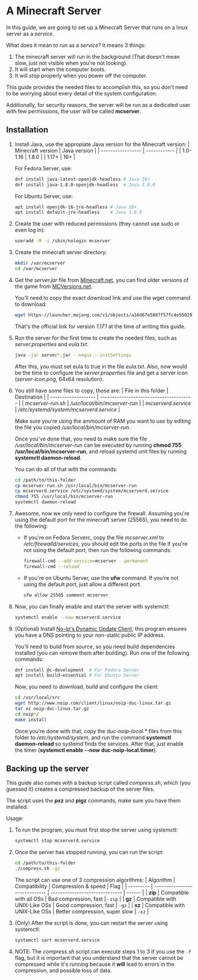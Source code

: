 # A Minecraft Server
In this guide, we are going to set up a Minecraft Server that runs on a linux server as a *service*.

<!-- Author: Nicolás Castellán (cnicolas.developer@gmail.com) -->
<!-- Creative Commons Attribution 4.0 International License   -->
<!-- SPDX License Identifier: CC-BY-4.0                       -->

What does it mean to run as a *service*? It means 3 things:
1. The minecraft server will run in the background (That doesn't mean slow, just not visible when
	you're not looking).
2. It will start when the computer boots.
3. It will stop properly when you power off the computer.

This guide provides the needed files to accomplish this, so you don't need to be worrying about
every detail of the system configuration.

Additionally, for security reasons, the server will be run as a dedicated user with few permissions,
the user will be called **mcserver**.

## Installation
1. Install Java, use the appropiate Java version for the Minecraft version:
	| Minecraft version | Java version |
	| ----------------- | ------------ |
	| 1.0-1.16          | 1.8.0        |
	| 1.17+             | 16+          |

	For Fedora Server, use:
	```bash
	dnf install java-latest-openjdk-headless # Java 16+
	dnf install java-1.8.0-openjdk-headless  # Java 1.8.0
	```
	
	For Ubuntu Server, use:
	```bash
	apt install openjdk-16-jre-headless # Java 16+
	apt install default-jre-headless    # Java 1.8.0
	```

2. Create the user with reduced permissions (they cannot use sudo or even log in):
	```bash
	useradd -M -s /sbin/nologin mcserver
	```

3. Create the minecraft server directory:
	```bash
	mkdir /var/mcserver
	cd /var/mcserver
	```
	
4. Get the *server.jar* file from [Minecraft.net](https://www.minecraft.net/en-us/download/server),
	you can find older versions of the game from [MCVersions.net](https://mcversions.net/).

	You'll need to copy the exact download link and use the wget command to download:
	```bash
	wget https://launcher.mojang.com/v1/objects/a16d67e5807f57fc4e550299cf20226194497dc2/server.jar
	```
	That's the official link for version *1.17.1* at the time of writing this guide.

5. Run the server for the first time to create the needed files, such as *server.properties* and
	*eula.txt*.
	```bash
	java -jar server*.jar --nogui --initSettings
	```

	After this, you must set eula to true in the file *eula.txt*. Also, now would be the time to
	configure the *server.properties* file and get a server icon (*server-icon.png*, 64x64
	resolution).

6. You still have some files to copy, those are:
	| File in this folder | Destination                             |
	| ------------------- | --------------------------------------- |
	| *mcserver-run.sh*   | */usr/local/bin/mcserver-run*           |
	| *mcserverd.service* | */etc/systemd/system/mcserverd.service* |

	Make sure you're using the ammount of RAM you want to use by editing the file you copied
	*/usr/local/bin/mcserver-run*.

	Once you've done that, you need to make sure the file */usr/local/bin/mcserver-run* can be
	executed by running **chmod 755 /usr/local/bin/mcserver-run**, and reload systemd unit files by
	running **systemctl daemon-reload**.

	You can do all of that with the commands:
	```bash
	cd /path/to/this-folder
	cp mcserver-run.sh /usr/local/bin/mcserver-run
	cp mcserverd.service /etc/systemd/system/mcserverd.service
	chmod 755 /usr/local/bin/mcserver-run
	systemctl daemon-reload
	```

7. Awesome, now we only need to configure the firewall. Assuming you're using the default port for
	the minecraft server (25565), you need to do the following:

	- If you're on Fedora Serverc, copy the file *mcserver.xml* to */etc/firewalld/services*, you
		should edit the ports in the file if you're not using the default port, then run the following
		commands:
		```bash
		firewall-cmd --add-service=mcserver --permanent
		firewall-cmd --reload
		```

	- If you're on Ubuntu Server, use the **ufw** command. If you're not using the default port, just
		allow a different port.
		```bash
		ufw allow 25565 comment mcserver
		```

8. Now, you can finally enable and start the server with systemctl:
	```bash
	systemctl enable --now mcserverd.service
	```

9. (Optional) Install [No-Ip's Dynamic Update Client](https://www.noip.com/), this program ensures
	you have a DNS pointing to your non-static public IP address.

	You'll need to build from source, so you need build dependencies installed (you can remove them
	after building). Run one of the following commands:
	```bash
	dnf install @c-development  # For Fedora Server
	apt install build-essential # For Ubuntu Server
	```

	Now, you need to download, build and configure the client:
	```bash
	cd /usr/local/src
	wget http://www.noip.com/client/linux/noip-duc-linux.tar.gz
	tar xz noip-duc-linux.tar.gz
	cd noip*/
	make install
	```

	Once you're done with that, copy the *duc-noip-local.\** files from this folder to
	*/etc/systemd/system*, and run the command **systemctl daemon-reload** so systemd finds the
	services. After that, just enable the timer (**systemctl enable --now duc-noip-local.timer**).

## Backing up the server
This guide also comes with a backup script called *compress.sh*, which (you guessed it) creates a
compressed backup of the server files.

The script uses the **pxz** and **pigz** commands, make sure you have them installed.

Usage:
1. To run the program, you must first stop the server using systemctl:
	```bash
	systemctl stop mcserverd.service
	```

2. Once the server has stopped running, you can run the script:
	```bash
	cd /path/to/this-folder
	./compress.sh -gz
	```

	The script can use one of 3 compression algorithms:
	| Algorithm | Compatibility                 | Compression & speed            | Flag   |
	| --------- | ----------------------------- | ------------------------------ | ------ |
	| **zip**   | Compatible with all OSs       | Bad compression, fast          | `-zip` |
	| **gz**    | Compatible with UNIX-Like OSs | Good compression, fast         | `-gz`  |
	| **xz**    | Compatible with UNIX-Like OSs | Better compression, super slow | `-xz`  |

3. (Only) After the script is done, you can restart the server using systemctl:
	```bash
	systemctl sart mcserverd.service
	```

4. NOTE: The *compress.sh* script can execute steps 1 to 3 if you use the `-f` flag, but it is
	important that you understand that the server cannot be compressed while it's running because it
	**will** lead to errors in the compression, and possible loss of data.
